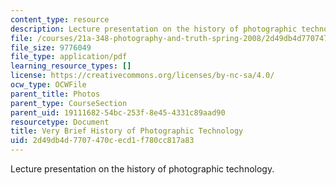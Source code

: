```yaml
---
content_type: resource
description: Lecture presentation on the history of photographic technology.
file: /courses/21a-348-photography-and-truth-spring-2008/2d49db4d7707470cecd1f780cc817a83_MIT21A_348S08_evolution.pdf
file_size: 9776049
file_type: application/pdf
learning_resource_types: []
license: https://creativecommons.org/licenses/by-nc-sa/4.0/
ocw_type: OCWFile
parent_title: Photos
parent_type: CourseSection
parent_uid: 19111682-54bc-253f-8e45-4331c89aad90
resourcetype: Document
title: Very Brief History of Photographic Technology
uid: 2d49db4d-7707-470c-ecd1-f780cc817a83
---
```

Lecture presentation on the history of photographic technology.